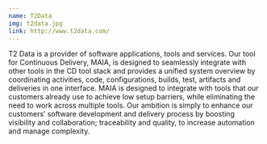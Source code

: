 ```yaml
---
name: T2Data
img: t2data.jpg
link: http://www.t2data.com/
---
```

T2 Data is a provider of software applications, tools and services. Our tool for Continuous Delivery, MAIA, is designed to seamlessly integrate with other tools in the CD tool stack and provides a unified system overview by coordinating activities, code, configurations, builds, test, artifacts and deliveries in one interface. MAIA is designed to integrate with tools that our customers already use to achieve low setup barriers, while eliminating the need to work across multiple tools.
Our ambition is simply to enhance our customers’ software development and delivery process by boosting visibility and collaboration; traceability and quality, to increase automation and manage complexity.
